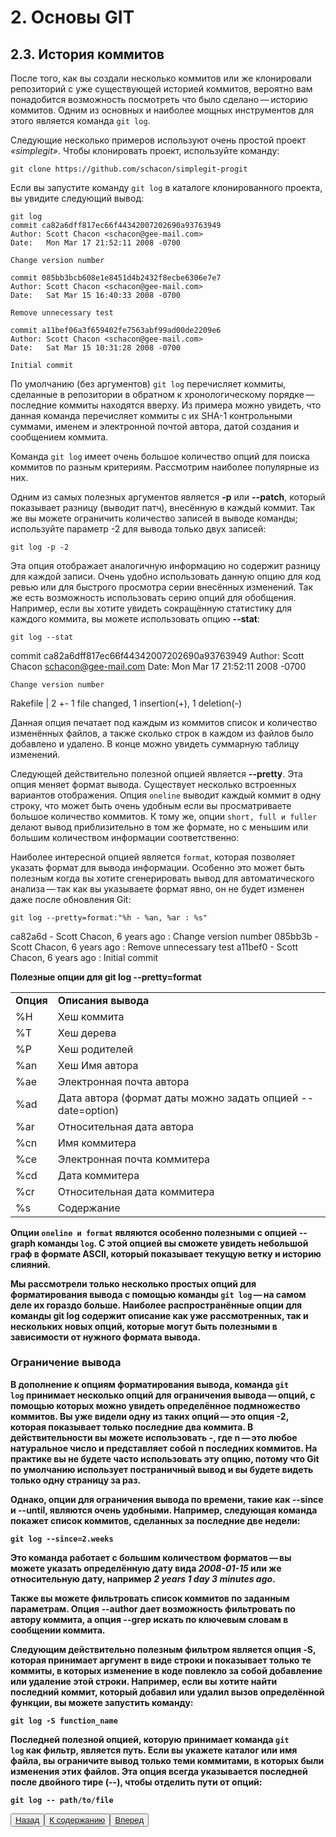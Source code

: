 # 2. Основы GIT

## 2.3. История коммитов

После того, как вы создали несколько коммитов или же клонировали репозиторий с уже существующей историей коммитов, вероятно вам понадобится возможность посмотреть что было сделано — историю коммитов. Одним из основных и наиболее мощных инструментов для этого является команда <code>git log</code>.

Следующие несколько примеров используют очень простой проект *«simplegit»*. Чтобы клонировать проект, используйте команду:

    git clone https://github.com/schacon/simplegit-progit

Если вы запустите команду <code>git log</code> в каталоге клонированного проекта, вы увидите следующий вывод:

    git log
    commit ca82a6dff817ec66f44342007202690a93763949
    Author: Scott Chacon <schacon@gee-mail.com>
    Date:   Mon Mar 17 21:52:11 2008 -0700

    Change version number

    commit 085bb3bcb608e1e8451d4b2432f8ecbe6306e7e7
    Author: Scott Chacon <schacon@gee-mail.com>
    Date:   Sat Mar 15 16:40:33 2008 -0700

    Remove unnecessary test

    commit a11bef06a3f659402fe7563abf99ad00de2209e6
    Author: Scott Chacon <schacon@gee-mail.com>
    Date:   Sat Mar 15 10:31:28 2008 -0700

    Initial commit

По умолчанию (без аргументов) <code>git log</code> перечисляет коммиты, сделанные в репозитории в обратном к хронологическому порядке — последние коммиты находятся вверху. Из примера можно увидеть, что данная команда перечисляет коммиты с их SHA-1 контрольными суммами, именем и электронной почтой автора, датой создания и сообщением коммита.

Команда <code>git log</code> имеет очень большое количество опций для поиска коммитов по разным критериям. Рассмотрим наиболее популярные из них.

Одним из самых полезных аргументов является **-p** или **--patch**, который показывает разницу (выводит патч), внесённую в каждый коммит. Так же вы можете ограничить количество записей в выводе команды; используйте параметр -2 для вывода только двух записей:

    git log -p -2

Эта опция отображает аналогичную информацию но содержит разницу для каждой записи. Очень удобно использовать данную опцию для код ревью или для быстрого просмотра серии внесённых изменений. Так же есть возможность использовать серию опций для обобщения. Например, если вы хотите увидеть сокращённую статистику для каждого коммита, вы можете использовать опцию **--stat**:

    git log --stat
commit ca82a6dff817ec66f44342007202690a93763949
Author: Scott Chacon <schacon@gee-mail.com>
Date:   Mon Mar 17 21:52:11 2008 -0700

    Change version number

 Rakefile | 2 +-
 1 file changed, 1 insertion(+), 1 deletion(-)

Данная опция печатает под каждым из коммитов список и количество изменённых файлов, а также сколько строк в каждом из файлов было добавлено и удалено. В конце можно увидеть суммарную таблицу изменений.

Следующей действительно полезной опцией является **--pretty**. Эта опция меняет формат вывода. Существует несколько встроенных вариантов отображения. Опция <code>oneline</code> выводит каждый коммит в одну строку, что может быть очень удобным если вы просматриваете большое количество коммитов. К тому же, опции <code>short, full и fuller</code> делают вывод приблизительно в том же формате, но с меньшим или большим количеством информации соответственно:

Наиболее интересной опцией является <code>format</code>, которая позволяет указать формат для вывода информации. Особенно это может быть полезным когда вы хотите сгенерировать вывод для автоматического анализа — так как вы указываете формат явно, он не будет изменен даже после обновления Git:

    git log --pretty=format:"%h - %an, %ar : %s"
ca82a6d - Scott Chacon, 6 years ago : Change version number
085bb3b - Scott Chacon, 6 years ago : Remove unnecessary test
a11bef0 - Scott Chacon, 6 years ago : Initial commit

<table>
<tr><b>Полезные опции для git log --pretty=format</b</tr>
<tr>
<td><b>Опция<b></td>
<td><b>Описания вывода<b></td>
</tr>
<tr>
<td>%H</td>
<td>Хеш коммита</td>
</tr>
<tr>
<td>%T</td>
<td>Хеш дерева</td>
</tr>
<tr>
<td>%P</td>
<td>Хеш родителей</td>
</tr>
<tr>
<td>%an</td>
<td>Хеш Имя автора</td>
</tr>
<tr>
<td>%ae</td>
<td>Электронная почта автора</td>
</tr>
<tr>
<td>%ad</td>
<td>Дата автора (формат даты можно задать опцией --date=option)</td>
</tr>
<tr>
<td>%ar</td>
<td>Относительная дата автора</td>
</tr>
<tr>
<td>%cn</td>
<td>Имя коммитера</td>
</tr>
<tr>
<td>%ce</td>
<td>Электронная почта коммитера</td>
</tr>
<tr>
<td>%cd</td>
<td>Дата коммитера</td>
</tr>
<tr>
<td>%cr</td>
<td>Относительная дата коммитера</td>
</tr>
<tr>
<td>%s</td>
<td>Содержание</td>
</tr>
</table>

Опции <code>oneline и format</code> являются особенно полезными с опцией **--graph** команды <code>log</code>. С этой опцией вы сможете увидеть небольшой граф в формате ASCII, который показывает текущую ветку и историю слияний.

Мы рассмотрели только несколько простых опций для форматирования вывода с помощью команды <code>git log</code> — на самом деле их гораздо больше. Наиболее распространённые опции для команды git log содержит описание как уже рассмотренных, так и нескольких новых опций, которые могут быть полезными в зависимости от нужного формата вывода.

### Ограничение вывода

В дополнение к опциям форматирования вывода, команда <code>git log</code> принимает несколько опций для ограничения вывода — опций, с помощью которых можно увидеть определённое подмножество коммитов. Вы уже видели одну из таких опций — это опция -2, которая показывает только последние два коммита. В действительности вы можете использовать -<n>, где n — это любое натуральное число и представляет собой n последних коммитов. На практике вы не будете часто использовать эту опцию, потому что Git по умолчанию использует постраничный вывод и вы будете видеть только одну страницу за раз.

Однако, опции для ограничения вывода по времени, такие как **--since** и **--until**, являются очень удобными. Например, следующая команда покажет список коммитов, сделанных за последние две недели:

    git log --since=2.weeks

Это команда работает с большим количеством форматов — вы можете указать определённую дату вида *2008-01-15* или же относительную дату, например *2 years 1 day 3 minutes ago*.

Также вы можете фильтровать список коммитов по заданным параметрам. Опция **--author** дает возможность фильтровать по автору коммита, а опция **--grep** искать по ключевым словам в сообщении коммита.

Следующим действительно полезным фильтром является опция **-S**, которая принимает аргумент в виде строки и показывает только те коммиты, в которых изменение в коде повлекло за собой добавление или удаление этой строки. Например, если вы хотите найти последний коммит, который добавил или удалил вызов определённой функции, вы можете запустить команду:

    git log -S function_name

Последней полезной опцией, которую принимает команда <code>git log</code> как фильтр, является путь. Если вы укажете каталог или имя файла, вы ограничите вывод только теми коммитами, в которых были изменения этих файлов. Эта опция всегда указывается последней после двойного тире (--), чтобы отделить пути от опций:

    git log -- path/to/file

<button>[Назад](/2.2.md)</button><button>[К содержанию](/readme.md)</button><button>[Вперед](/2.4.md)</button>